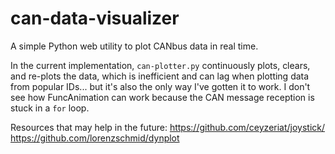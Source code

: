 # can-data-visualizer
A simple Python web utility to plot CANbus data in real time.

In the current implementation, `can-plotter.py` continuously plots, clears, and re-plots the data, which is inefficient and can lag when plotting data from popular IDs... but it's also the only way I've gotten it to work. I don't see how FuncAnimation can work because the CAN message reception is stuck in a `for` loop.

Resources that may help in the future:
https://github.com/ceyzeriat/joystick/
https://github.com/lorenzschmid/dynplot
